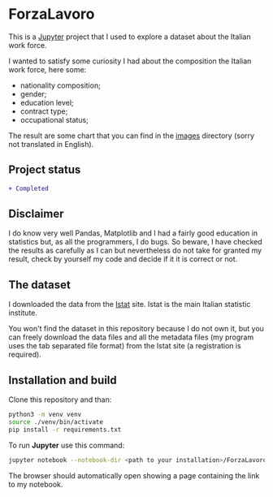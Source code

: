 # ForzaLavoro
This is a [Jupyter](https://jupyter.org/) project that I used to explore a dataset about the Italian work force.

I wanted to satisfy some curiosity I had about the composition the Italian work force, here some:

- nationality composition;
- gender;
- education level;
- contract type;
- occupational status;

The result are some chart that you can find in the [images](./images/) directory (sorry not translated in English).

## Project status
```diff
+ Completed
```
## Disclaimer
I do know very well Pandas, Matplotlib and I had a fairly good education in statistics but, as all the programmers, I do bugs.
So beware, I have checked the results as carefully as I can but nevertheless do not take for granted my result, check by yourself my 
code and decide if it it is correct or not.

## The dataset
I downloaded the data from the [Istat](https://www.istat.it/it/) site. Istat is the main Italian statistic institute.

You won't find the dataset in this repository because I do not own it, but you can freely download the data files and all the metadata files (my program uses the tab separated file format) from the Istat site (a registration is required).

## Installation and build
Clone this repository and than:

```bash
python3 -m venv venv
source ./venv/bin/activate
pip install -r requirements.txt
```
To run **Jupyter** use this command:
```bash
jupyter notebook --notebook-dir <path to your installation>/ForzaLavoro --port=9191
```
The browser should automatically open showing a page containing the link to my notebook.


